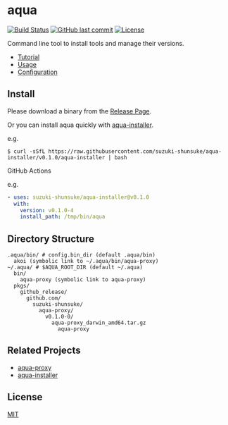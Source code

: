 # aqua

[![Build Status](https://github.com/suzuki-shunsuke/aqua/workflows/test/badge.svg)](https://github.com/suzuki-shunsuke/aqua/actions)
[![GitHub last commit](https://img.shields.io/github/last-commit/suzuki-shunsuke/aqua.svg)](https://github.com/suzuki-shunsuke/aqua)
[![License](http://img.shields.io/badge/license-mit-blue.svg?style=flat-square)](https://raw.githubusercontent.com/suzuki-shunsuke/aqua/main/LICENSE)

Command line tool to install tools and manage their versions.

* [Tutorial](tutorial/README.md)
* [Usage](docs/usage.md)
* [Configuration](docs/config.md)

## Install

Please download a binary from the [Release Page](https://github.com/suzuki-shunsuke/aqua/releases).

Or you can install aqua quickly with [aqua-installer](https://github.com/suzuki-shunsuke/aqua-installer).

e.g.

```
$ curl -sSfL https://raw.githubusercontent.com/suzuki-shunsuke/aqua-installer/v0.1.0/aqua-installer | bash
```

GitHub Actions

e.g.

```yaml
- uses: suzuki-shunsuke/aqua-installer@v0.1.0
  with:
    version: v0.1.0-4
    install_path: /tmp/bin/aqua
```

## Directory Structure

```
.aqua/bin/ # config.bin_dir (default .aqua/bin)
  akoi (symbolic link to ~/.aqua/bin/aqua-proxy)
~/.aqua/ # $AQUA_ROOT_DIR (default ~/.aqua)
  bin/
    aqua-proxy (symbolic link to aqua-proxy)
  pkgs/
    github_release/
      github.com/
        suzuki-shunsuke/
          aqua-proxy/
            v0.1.0-0/
              aqua-proxy_darwin_amd64.tar.gz
                aqua-proxy
```

## Related Projects

* [aqua-proxy](https://github.com/suzuki-shunsuke/aqua-proxy)
* [aqua-installer](https://github.com/suzuki-shunsuke/aqua-installer)

## License

[MIT](LICENSE)

